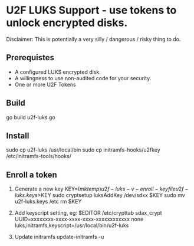 # U2F LUKS Support - use tokens to unlock encrypted disks.

Disclaimer: This is potentially a very silly / dangerous / risky thing to do.

## Prerequistes

* A configured LUKS encrypted disk.
* A willingness to use non-audited code for your security.
* One or more U2F Tokens

## Build

go build u2f-luks.go

## Install

sudo cp u2f-luks /usr/local/bin
sudo cp initramfs-hooks/u2fkey /etc/initramfs-tools/hooks/

## Enroll a token

1. Generate a new key
KEY=$(mktemp)
u2f-luks -v -enroll -keyfile u2f-luks.keys >$KEY
sudo cryptsetup luksAddKey /dev/sdxx $KEY
sudo mv u2f-luks.keys /etc
rm $KEY

2. Add keyscript setting, eg:
$EDITOR /etc/crypttab
sdax_crypt UUID=xxxxxxxx-xxxx-xxxx-xxxx-xxxxxxxxxxxx none luks,initramfs,keyscript=/usr/local/bin/u2f-luks

3. Update initramfs
update-initramfs -u


